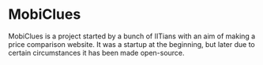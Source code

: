 # MobiClues
MobiClues is a project started by a bunch of IITians with an aim of making a price comparison website. It was a startup at the beginning, but later due to certain circumstances it has been made open-source.

